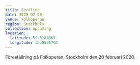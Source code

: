 ```yaml
---
title: Coraline
date: 2020-02-20
venue: Folkoperan
region: Stockholm
collection: upcoming
location:
  latitude: 59.3184867
  longitude: 18.0561792
---
```


Föreställning på Folkoperan, Stockholm den 20 februari 2020.
